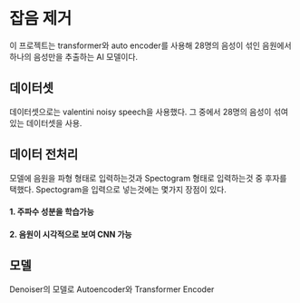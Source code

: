 # 잡음 제거
이 프로젝트는 transformer와 auto encoder를 사용해 28명의 
음성이 섞인 음원에서 하나의 음성만을 추출하는 AI 모델이다.
## 데이터셋
데이터셋으로는 valentini noisy speech을 사용했다. 그 중에서 
28명의 음성이 섞여있는 데이터셋을 사용. 

## 데이터 전처리
모델에 음원을 파형 형태로 입력하는것과 Spectogram
형태로 입력하는것 중 후자를 택했다. Spectogram을 입력으로
넣는것에는 몇가지 장점이 있다. 
#### 1. 주파수 성분을 학습가능
#### 2. 음원이 시각적으로 보여 CNN 가능

## 모델
Denoiser의 모델로 Autoencoder와 Transformer Encoder